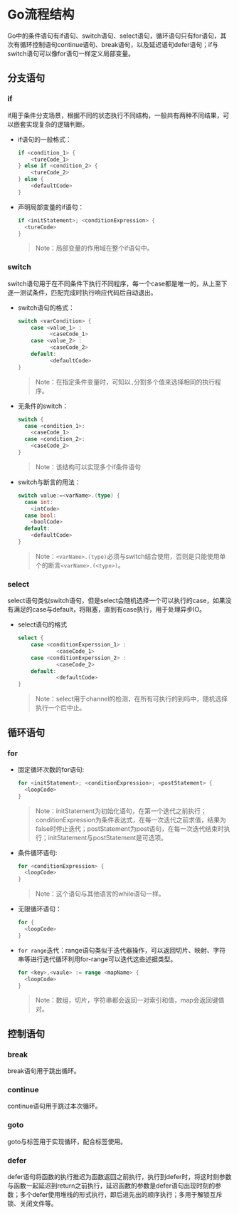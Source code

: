 # Go流程结构

[//]: # (__author__ = "Clark Aaron")

Go中的条件语句有if语句、switch语句、select语句，循环语句只有for语句，其次有循环控制语句continue语句、break语句，以及延迟语句defer语句；if与switch语句可以像for语句一样定义局部变量。

## 分支语句

### if

if用于条件分支场景，根据不同的状态执行不同结构，一般共有两种不同结果，可以嵌套实现复杂的逻辑判断。

* if语句的一般格式：

  ```go
  if <condition_1> {
      <tureCode_1>
  } else if <condition_2> {
      <tureCode_2>
  } else {
      <defaultCode>
  }
  ```

* 声明局部变量的if语句：

  ```go
  if <initStatement>; <conditionExpression> {
    <tureCode>
  }
  ```

  > Note：局部变量的作用域在整个if语句中。

### switch

switch语句用于在不同条件下执行不同程序，每一个case都是唯一的，从上至下逐一测试条件，匹配完成时执行响应代码后自动退出。

* switch语句的格式：

  ```go
  switch <varCondition> {
      case <value_1> :
            <caseCode_1>
      case <value_2> :
            <caseCode_2>
      default:
            <defaultCode>
  }
  ```

  > Note：在指定条件变量时，可知以`,`分割多个值来选择相同的执行程序。

* 无条件的switch：

  ```go
  switch {
    case <condition_1>:
      <caseCode_1>
    case <condition_2>:
      <caseCode_2>
  }
  ```

  > Note：该结构可以实现多个if条件语句

* switch与断言的用法：

  ```go
  switch value:=<varName>.(type) {
    case int:
      <intCode>
    case bool:
      <boolCode>
    default:
      <defaultCode>
  }
  ```

  > Note：`<varName>.(type)`必须与switch结合使用，否则是只能使用单个的断言`<varName>.(<type>)`。

### select

select语句类似switch语句，但是select会随机选择一个可以执行的case，如果没有满足的case与default，将阻塞，直到有case执行，用于处理异步IO。

* select语句的格式

  ```go
  select {
      case <conditionExperssion_1> :
              <caseCode_1>
      case <conditionExperssion_2> :
              <caseCode_2>
      default:
              <defaultCode>
  }
  ```

  > Note：select用于channel的检测，在所有可执行的到吗中，随机选择执行一个后中止。

## 循环语句

### for

* 固定循环次数的for语句:

  ```go
  for <initStatement>; <conditionExpression>; <postStatement> {
    <loopCode>
  }
  ```

  > Note：initStatement为初始化语句，在第一个迭代之前执行；conditionExpression为条件表达式，在每一次迭代之前求值，结果为false时停止迭代；postStatement为post语句，在每一次迭代结束时执行；initStatement与postStatement是可选项。

* 条件循环语句:

  ```go
  for <conditionExpression> {
    <loopCode>
  }
  ```

  > Note：这个语句与其他语言的while语句一样。

* 无限循环语句：

  ```go
  for {
    <loopCode>
  }
  ```

* `for range`迭代：range语句类似于迭代器操作，可以返回切片、映射、字符串等进行迭代循环利用for-range可以迭代这些述据类型。

  ```go
  for <key>,<vaule> := range <mapName> {
    <loopCode>
  }
  ```

  > Note：数组，切片，字符串都会返回一对索引和值，map会返回键值对。

## 控制语句

### break

break语句用于跳出循环。

### continue

continue语句用于跳过本次循环。

### goto

goto与标签用于实现循环，配合标签使用。

### defer

defer语句将函数的执行推迟为函数返回之前执行，执行到defer时，将这时刻参数与函数一起延迟到return之前执行，延迟函数的参数是defer语句出现时刻的参数；多个defer使用堆栈的形式执行，即后进先出的顺序执行；多用于解锁互斥锁、关闭文件等。
